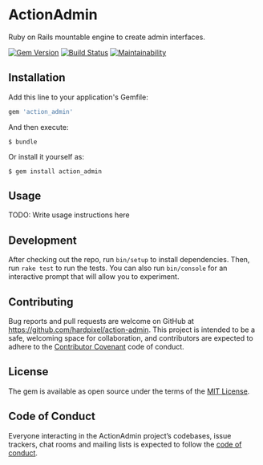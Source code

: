 # ActionAdmin

Ruby on Rails mountable engine to create admin interfaces.

[![Gem Version](https://badge.fury.io/rb/action_admin.svg)](https://badge.fury.io/rb/action_admin)
[![Build Status](https://travis-ci.org/hardpixel/action-admin.svg?branch=master)](https://travis-ci.org/hardpixel/action-admin)
[![Maintainability](https://api.codeclimate.com/v1/badges/930d42bb2bf6f54a4268/maintainability)](https://codeclimate.com/github/hardpixel/action-admin/maintainability)

## Installation

Add this line to your application's Gemfile:

```ruby
gem 'action_admin'
```

And then execute:

    $ bundle

Or install it yourself as:

    $ gem install action_admin

## Usage

TODO: Write usage instructions here

## Development

After checking out the repo, run `bin/setup` to install dependencies. Then, run `rake test` to run the tests. You can also run `bin/console` for an interactive prompt that will allow you to experiment.

## Contributing

Bug reports and pull requests are welcome on GitHub at https://github.com/hardpixel/action-admin. This project is intended to be a safe, welcoming space for collaboration, and contributors are expected to adhere to the [Contributor Covenant](http://contributor-covenant.org) code of conduct.

## License

The gem is available as open source under the terms of the [MIT License](http://opensource.org/licenses/MIT).

## Code of Conduct

Everyone interacting in the ActionAdmin project’s codebases, issue trackers, chat rooms and mailing lists is expected to follow the [code of conduct](https://github.com/hardpixel/action-admin/blob/master/CODE_OF_CONDUCT.md).
